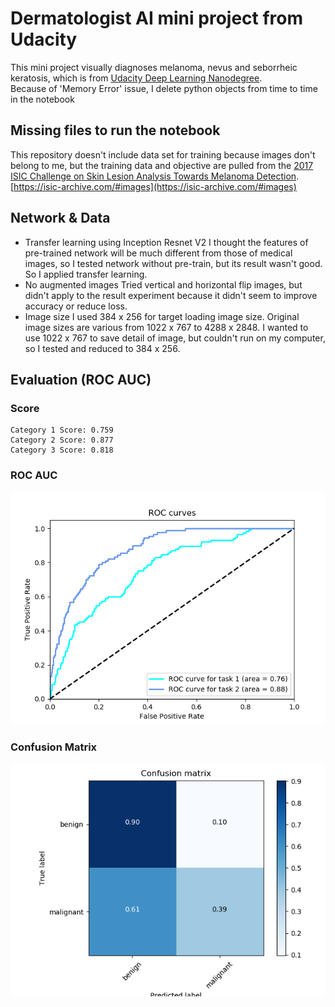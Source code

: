 # Dermatologist AI mini project from Udacity
This mini project visually diagnoses melanoma, nevus and seborrheic keratosis, which is from [Udacity Deep Learning Nanodegree](https://www.udacity.com/course/deep-learning-nanodegree--nd101).  
Because of 'Memory Error' issue, I delete python objects from time to time in the notebook


## Missing files to run the notebook
This repository doesn't include data set for training because images don't belong to me, but the training data and objective are pulled from the [2017 ISIC Challenge on Skin Lesion Analysis Towards Melanoma Detection](https://challenge.kitware.com/#challenge/583f126bcad3a51cc66c8d9a).  
[https://isic-archive.com/#images](https://isic-archive.com/#images) 

## Network & Data
  * Transfer learning using Inception Resnet V2
    I thought the features of pre-trained network will be much different from those of medical images, so I tested network without pre-train, but its result wasn't good. So I applied transfer learning.
  * No augmented images
    Tried vertical and horizontal flip images, but didn't apply to the result experiment because it didn't seem to improve accuracy or reduce loss.
  * Image size
    I used 384 x 256 for target loading image size. Original image sizes are various from 1022 x 767 to 4288 x 2848. I wanted to use 1022 x 767 to save detail of image, but couldn't run on my computer, so I tested and reduced to 384 x 256.
## Evaluation (ROC AUC)
### Score
```
Category 1 Score: 0.759
Category 2 Score: 0.877
Category 3 Score: 0.818
```
### ROC AUC
![](./transfer_roc.png)
### Confusion Matrix
![](./transfer_confusion_matrix.png)
